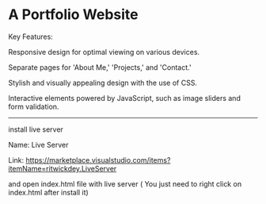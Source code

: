# A Portfolio Website

Key Features:

Responsive design for optimal viewing on various devices.

Separate pages for 'About Me,' 'Projects,' and 'Contact.'

Stylish and visually appealing design with the use of CSS.

Interactive elements powered by JavaScript, such as image sliders and form validation.

---

install live server

Name: Live Server

Link: https://marketplace.visualstudio.com/items?itemName=ritwickdey.LiveServer

and open index.html file with live server ( You just need to right click on index.html after install it)
